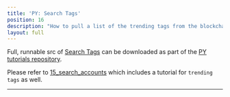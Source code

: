 ```yaml
---
title: 'PY: Search Tags'
position: 16
description: "How to pull a list of the trending tags from the blockchain using Python."
layout: full
---              
```

<span class="fa-pull-left top-of-tutorial-repo-link"><span class="first-word">Full</span>, runnable src of [Search Tags](https://github.com/steemit/devportal-tutorials-py/tree/master/tutorials/16_search_tags) can be downloaded as part of the [PY tutorials repository](https://github.com/steemit/devportal-tutorials-py).</span>
<br>



Please refer to [15_search_accounts](search_accounts) which includes a tutorial for `trending tags` as well.

---
